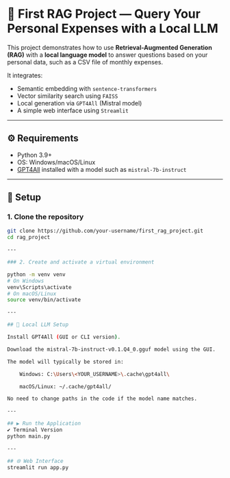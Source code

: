 # 🧠 First RAG Project — Query Your Personal Expenses with a Local LLM

This project demonstrates how to use **Retrieval-Augmented Generation (RAG)** with a **local language model** to answer questions based on your personal data, such as a CSV file of monthly expenses.

It integrates:
- Semantic embedding with `sentence-transformers`
- Vector similarity search using `FAISS`
- Local generation via `GPT4All` (Mistral model)
- A simple web interface using `Streamlit`

---

## ⚙️ Requirements

- Python 3.9+
- OS: Windows/macOS/Linux
- [GPT4All](https://gpt4all.io) installed with a model such as `mistral-7b-instruct`

---

## 🔧 Setup

### 1. Clone the repository

```bash
git clone https://github.com/your-username/first_rag_project.git
cd rag_project

---

### 2. Create and activate a virtual environment

python -m venv venv
# On Windows
venv\Scripts\activate
# On macOS/Linux
source venv/bin/activate

---

## 🤖 Local LLM Setup

Install GPT4All (GUI or CLI version).

Download the mistral-7b-instruct-v0.1.Q4_0.gguf model using the GUI.

The model will typically be stored in:

    Windows: C:\Users\<YOUR_USERNAME>\.cache\gpt4all\

    macOS/Linux: ~/.cache/gpt4all/

No need to change paths in the code if the model name matches.

---

## ▶️ Run the Application
✔️ Terminal Version
python main.py

---

## 🌐 Web Interface
streamlit run app.py
